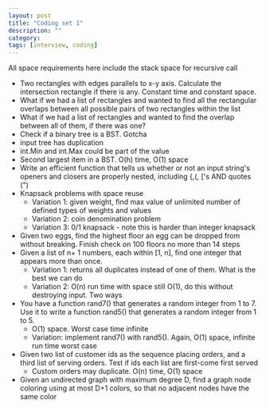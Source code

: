 ```yaml
---
layout: post
title: "Coding set 1" 
description: ""
category: 
tags: [interview, coding]
---
```


All space requirements here include the stack space for recursive call

* Two rectangles with edges parallels to x-y axis. Calculate the intersection rectangle if there is any. Constant time and constant space.
 * What if we had a list of rectangles and wanted to find all the rectangular overlaps between all possible pairs of two rectangles within the list
 * What if we had a list of rectangles and wanted to find the overlap between all of them, if there was one? 
* Check if a binary tree is a BST. Gotcha
 * input tree has duplication
 * int.Min and int.Max could be part of the value
* Second largest item in a BST. O(h) time, O(1) space
* Write an efficient function that tells us whether or not an input string's openers and closers are properly nested, including {,(, ['s AND quotes (")
* Knapsack problems with space reuse
  * Variation 1: given weight, find max value of unlimited number of defined types of weights and values
  * Variation 2: coin denomination problem
  * Variation 3: 0/1 knapsack - note this is harder than integer knapsack
* Given two eggs, find the highest floor an egg can be dropped from without breaking. Finish check on 100 floors no more than 14 steps
* Given a list of n+ 1 numbers, each within [1, n], find one integer that appears more than once.
  * Variation 1: returns all duplicates instead of one of them. What is the best we can do
  * Variation 2: O(n) run time with space still O(1), do this without destroying input. Two ways
* You have a function rand7() that generates a random integer from 1 to 7. Use it to write a function rand5() that generates a random integer from 1 to 5.
  * O(1) space. Worst case time infinite
  * Variation: implement rand7() with rand5(). Again, O(1) space, infinite run time worst case
* Given two list of customer ids as the sequence placing orders, and a third list of serving orders. Test if ids each list are first-come first served
  * Custom orders may duplicate. O(n) time, O(1) space
* Given an undirected graph with maximum degree D, find a graph node coloring using at most D+1 colors, so that no adjacent nodes have the same color
